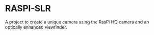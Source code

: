# RASPI-SLR
A project to create a unique camera using the RasPi HQ camera and an optically enhanced viewfinder. 
